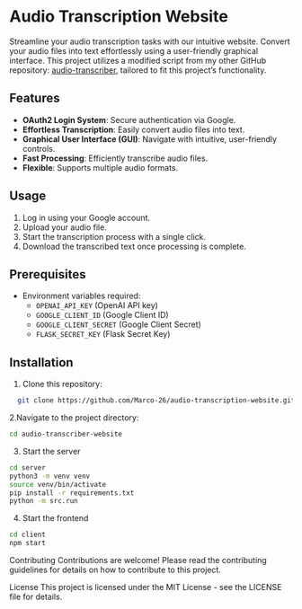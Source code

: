 # Audio Transcription Website

Streamline your audio transcription tasks with our intuitive website. Convert your audio files into text effortlessly using a user-friendly graphical interface. This project utilizes a modified script from my other GitHub repository: [audio-transcriber](https://github.com/Marco-26/audio-transcriber), tailored to fit this project’s functionality.

## Features
- **OAuth2 Login System**: Secure authentication via Google.
- **Effortless Transcription**: Easily convert audio files into text.
- **Graphical User Interface (GUI)**: Navigate with intuitive, user-friendly controls.
- **Fast Processing**: Efficiently transcribe audio files.
- **Flexible**: Supports multiple audio formats.

## Usage
1. Log in using your Google account.
2. Upload your audio file.
3. Start the transcription process with a single click.
4. Download the transcribed text once processing is complete.

## Prerequisites
- Environment variables required:
  - `OPENAI_API_KEY` (OpenAI API key)
  - `GOOGLE_CLIENT_ID` (Google Client ID)
  - `GOOGLE_CLIENT_SECRET` (Google Client Secret)
  - `FLASK_SECRET_KEY` (Flask Secret Key)

## Installation
1. Clone this repository:
```bash
  git clone https://github.com/Marco-26/audio-transcription-website.git
```
2.Navigate to the project directory:

```bash
cd audio-transcriber-website
```

3. Start the server
 ```bash
cd server
python3 -m venv venv
source venv/bin/activate
pip install -r requirements.txt
python -m src.run
```

4. Start the frontend
```bash
cd client
npm start
```

Contributing
Contributions are welcome! Please read the contributing guidelines for details on how to contribute to this project.

License
This project is licensed under the MIT License - see the LICENSE file for details.

